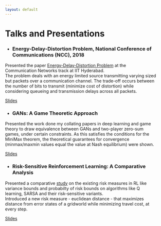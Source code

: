 ```yaml
---
layout: default
---
```


# Talks and Presentations

- ### Energy-Delay-Distortion Problem, National Conference of Communications (NCC), 2018

Presented the paper [Energy-Delay-Distortion Problem](https://arxiv.org/abs/1711.05032) at the Communication Networks track at IIT Hyderabad.<br/>
The problem deals with an energy limited source transmitting varying sized but packets over a communication channel. The trade-off occurs between the number of bits to transmit (minimize cost of distortion) while considering queueing and transmission delays across all packets.

[Slides](https://drive.google.com/open?id=1ABQd5MVfCJETHwD2vRYER4u4lk5N810_)

- ### GANs: A Game Theoretic Approach

Presented the work done my collating papers in deep learning and game theory to draw equivalence between GANs and two-player zero-sum games, under certain constraints. As this satisfies the conditions for the MiniMax theorem, the theoretical guarantees for convergence (minmax/maxmin values equal the value at Nash equilibrium) were shown.

[Slides](https://drive.google.com/open?id=1NK5vxzxKGCWCqI7koM14VKAd3kGA5opk8cIAaaKczlI)

- ### Risk-Sensitive Reinforcement Learning: A Comparative Analysis

Presented a comparative [study](https://drive.google.com/open?id=1UZnJpZb0DPYWtnWePfWNG3uITq_334iq) on the existing risk measures in RL like variance bounds and probabilty of risk bounds on algorithms like Q learning, SARSA and their risk-sensitive variants. <br/>
Introduced a new risk measure - euclidean distance - that maximizes distance from error states of a gridworld while minimizing travel cost, at every step.

[Slides](https://drive.google.com/open?id=1XX2JHPNvLAdNkRjjXzWL3J4t4VjVhy87)
